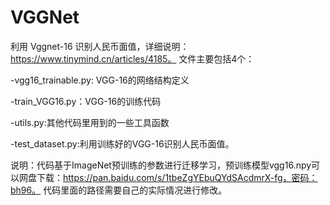 # VGGNet
利用 Vggnet-16 识别人民币面值，详细说明：https://www.tinymind.cn/articles/4185。
文件主要包括4个：

-vgg16_trainable.py: VGG-16的网络结构定义

-train_VGG16.py：VGG-16的训练代码

-utils.py:其他代码里用到的一些工具函数

-test_dataset.py:利用训练好的VGG-16识别人民币面值。

说明：代码基于ImageNet预训练的参数进行迁移学习，预训练模型vgg16.npy可以网盘下载：https://pan.baidu.com/s/1tbeZgYEbuQYdSAcdmrX-fg，密码：bh96。
代码里面的路径需要自己的实际情况进行修改。
